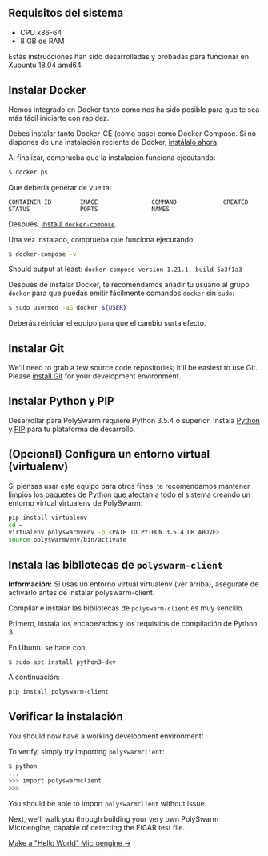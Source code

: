 ## Requisitos del sistema

* CPU x86-64
* 8 GB de RAM

Estas instrucciones han sido desarrolladas y probadas para funcionar en Xubuntu 18.04 amd64.

## Instalar Docker

Hemos integrado en Docker tanto como nos ha sido posible para que te sea más fácil iniciarte con rapidez.

Debes instalar tanto Docker-CE (como base) como Docker Compose. Si no dispones de una instalación reciente de Docker, [instálalo ahora](https://docs.docker.com/install/).

Al finalizar, comprueba que la instalación funciona ejecutando:

```bash
$ docker ps
```

Que debería generar de vuelta:

    CONTAINER ID        IMAGE               COMMAND             CREATED             STATUS              PORTS               NAMES
    

Después, [instala `docker-compose`](https://docs.docker.com/compose/install/).

Una vez instalado, comprueba que funciona ejecutando:

```bash
$ docker-compose -v
```

Should output at least: `docker-compose version 1.21.1, build 5a3f1a3`

Después de instalar Docker, te recomendamos añadir tu usuario al grupo `docker` para que puedas emitir fácilmente comandos `docker` sin `sudo`:

```bash
$ sudo usermod -aG docker ${USER}
```

Deberás reiniciar el equipo para que el cambio surta efecto.

## Instalar Git

We'll need to grab a few source code repositories; it'll be easiest to use Git. Please [install Git](https://git-scm.com/book/en/v2/Getting-Started-Installing-Git) for your development environment.

## Instalar Python y PIP

Desarrollar para PolySwarm requiere Python 3.5.4 o superior. Instala [Python](https://www.python.org/downloads/) y [PIP](https://pip.pypa.io/en/stable/installing/) para tu plataforma de desarrollo.

## (Opcional) Configura un entorno virtual (virtualenv)

Si piensas usar este equipo para otros fines, te recomendamos mantener limpios los paquetes de Python que afectan a todo el sistema creando un entorno virtual virtualenv de PolySwarm:

```bash
pip install virtualenv
cd ~
virtualenv polyswarmvenv -p <PATH TO PYTHON 3.5.4 OR ABOVE>
source polyswarmvenv/bin/activate
```

## Instala las bibliotecas de `polyswarm-client`

<div class="m-flag">
  <p>
    <strong>Información:</strong> Si usas un entorno virtual virtualenv (ver arriba), asegúrate de activarlo antes de instalar polyswarm-client.
  </p>
</div>

Compilar e instalar las bibliotecas de `polyswarm-client` es muy sencillo.

Primero, instala los encabezados y los requisitos de compilación de Python 3.

En Ubuntu se hace con:

    $ sudo apt install python3-dev
    

A continuación:

```bash
pip install polyswarm-client
```

## Verificar la instalación

You should now have a working development environment!

To verify, simply try importing `polyswarmclient`:

```bash
$ python
...
>>> import polyswarmclient
>>>
```

You should be able to import `polyswarmclient` without issue.

Next, we'll walk you through building your very own PolySwarm Microengine, capable of detecting the EICAR test file.

[Make a "Hello World" Microengine →](/microengines-scratch-to-eicar/)